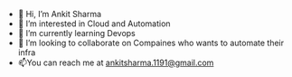 - 👋 Hi, I’m Ankit Sharma
- 👀 I’m interested in Cloud and Automation
- 🌱 I’m currently learning Devops
- 💞️ I’m looking to collaborate on Compaines who wants to automate their infra 
- 📫You can reach me at ankitsharma.1191@gmail.com

<!---
ankitsharma1191/ankitsharma1191 is a ✨ special ✨ repository because its `README.md` (this file) appears on your GitHub profile.
You can click the Preview link to take a look at your changes.
--->
